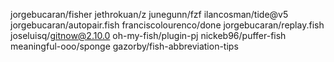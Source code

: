 jorgebucaran/fisher
jethrokuan/z
junegunn/fzf
ilancosman/tide@v5
jorgebucaran/autopair.fish
franciscolourenco/done
jorgebucaran/replay.fish
joseluisq/gitnow@2.10.0
oh-my-fish/plugin-pj
nickeb96/puffer-fish
meaningful-ooo/sponge
gazorby/fish-abbreviation-tips
